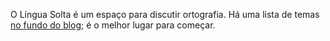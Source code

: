 O Língua Solta é um espaço para discutir ortografia. Há uma lista de temas [no fundo do blog](/blog); é o melhor lugar para começar.
